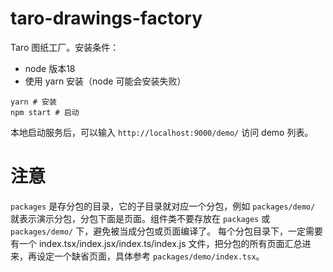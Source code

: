 # taro-drawings-factory
Taro 图纸工厂。安装条件：

- node 版本18
- 使用 yarn 安装（node 可能会安装失败）

```
yarn # 安装
npm start # 启动
```

本地启动服务后，可以输入 `http://localhost:9000/demo/` 访问 demo 列表。

# 注意

`packages` 是存分包的目录，它的子目录就对应一个分包，例如 `packages/demo/` 就表示演示分包，分包下面是页面。组件类不要存放在 `packages` 或 `packages/demo/` 下，避免被当成分包或页面编译了。
每个分包目录下，一定需要有一个 index.tsx/index.jsx/index.ts/index.js 文件，把分包的所有页面汇总进来，再设定一个缺省页面，具体参考 `packages/demo/index.tsx`。

